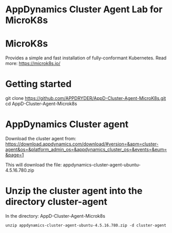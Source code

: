 # AppDynamics Cluster Agent Lab for MicroK8s

# MicroK8s

Provides a simple and fast installation of fully-conformant Kubernetes.
Read more: https://microk8s.io/

# Getting started

git clone https://github.com/APPDRYDER/AppD-Cluster-Agent-MicroK8s.git
cd AppD-Cluster-Agent-Microk8s

# AppDynamics Cluster agent

Download the cluster agent from: https://download.appdynamics.com/download/#version=&apm=cluster-agent&os=&platform_admin_os=&appdynamics_cluster_os=&events=&eum=&page=1

This will download the file: appdynamics-cluster-agent-ubuntu-4.5.16.780.zip

# Unzip the cluster agent into the directory cluster-agent

In the directory: AppD-Cluster-Agent-Microk8s

`unzip appdynamics-cluster-agent-ubuntu-4.5.16.780.zip -d cluster-agent`


